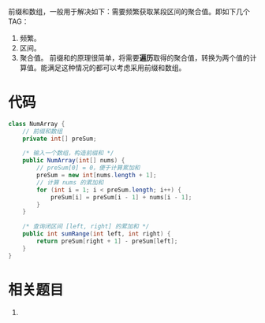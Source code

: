 
前缀和数组，一般用于解决如下：需要频繁获取某段区间的聚合值。即如下几个TAG：
1. 频繁。
2. 区间。
3. 聚合值。
前缀和的原理很简单，将需要**遍历**取得的聚合值，转换为两个值的计算值。能满足这种情况的都可以考虑采用前缀和数组。

# 代码
```java
class NumArray {  
    // 前缀和数组  
    private int[] preSum;  
  
    /* 输入一个数组，构造前缀和 */    
    public NumArray(int[] nums) {  
        // preSum[0] = 0，便于计算累加和  
        preSum = new int[nums.length + 1];  
        // 计算 nums 的累加和  
        for (int i = 1; i < preSum.length; i++) {  
            preSum[i] = preSum[i - 1] + nums[i - 1];  
        }  
    }  
  
    /* 查询闭区间 [left, right] 的累加和 */
    public int sumRange(int left, int right) {  
        return preSum[right + 1] - preSum[left];  
    }  
}
```


# 相关题目

1. 
